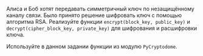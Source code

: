 Алиса и Боб хотят передавать симметричный ключ по незащищённому каналу связи. Было принято решение шифровать ключ с помощью алгоритма RSA. Реализуйте функции `encrypt(block_key, public_key)` и `decrypt(cipher_block_key, private_key)` для шифрования и расшифровки ключа. 

Используйте в данном задании функции из модулю `PyСryptodome`.
